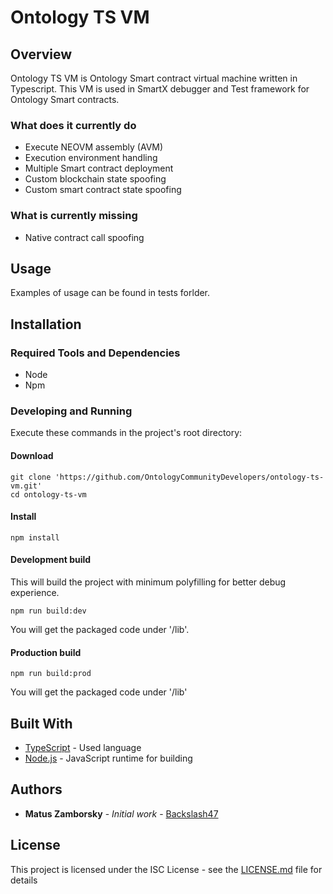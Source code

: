# Ontology TS VM

## Overview

Ontology TS VM is Ontology Smart contract virtual machine written in Typescript. This VM is used in SmartX debugger and Test framework for Ontology Smart contracts.


### What does it currently do

* Execute NEOVM assembly (AVM)
* Execution environment handling
* Multiple Smart contract deployment
* Custom blockchain state spoofing
* Custom smart contract state spoofing

### What is currently missing

* Native contract call spoofing

## Usage

Examples of usage can be found in tests forlder.

## Installation

### Required Tools and Dependencies

* Node
* Npm

### Developing and Running

Execute these commands in the project's root directory:

#### Download
```
git clone 'https://github.com/OntologyCommunityDevelopers/ontology-ts-vm.git'
cd ontology-ts-vm
```

#### Install

```
npm install
```

#### Development build
This will build the project with minimum polyfilling for better debug experience.

````
npm run build:dev
````

You will get the packaged code under '/lib'.


#### Production build 

````
npm run build:prod
````

You will get the packaged code under '/lib'

## Built With

* [TypeScript](https://www.typescriptlang.org/) - Used language
* [Node.js](https://nodejs.org) - JavaScript runtime for building

## Authors

* **Matus Zamborsky** - *Initial work* - [Backslash47](https://github.com/backslash47)

## License

This project is licensed under the ISC License - see the [LICENSE.md](LICENSE.md) file for details
